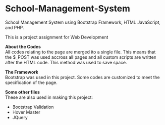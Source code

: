# School-Management-System
School Management System using Bootstrap Framework, HTML JavaScript, and PHP. 

This is a project assignment for Web Development

<b> About the Codes </b> <br>
All codes relating to the page are merged ito a single file. This means that the $_POST was used accross all pages and all custom scripts are written after the HTML code. This method was used to save space.

<b> The Framework </b> <br>
Bootstrap was used in this project. Some codes are customized to meet the specification of the page.

<b> Some other files </b> <br>
These are also used in making this project: <br>

<ul>
<li> Bootstrap Validation </li>
<li> Hover Master </li>
<li> JQuery </li>
</ul>
